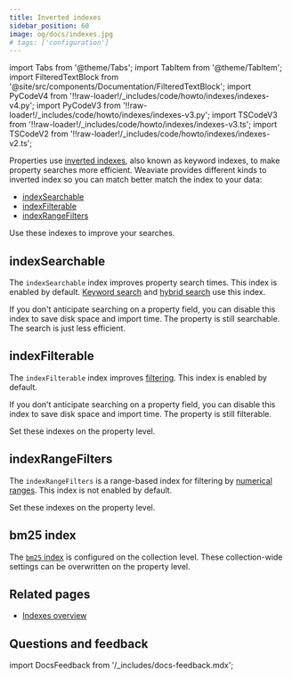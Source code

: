 ```yaml
---
title: Inverted indexes
sidebar_position: 60
image: og/docs/indexes.jpg
# tags: ['configuration']
---
```


import Tabs from '@theme/Tabs';
import TabItem from '@theme/TabItem';
import FilteredTextBlock from '@site/src/components/Documentation/FilteredTextBlock';
import PyCodeV4 from '!!raw-loader!/_includes/code/howto/indexes/indexes-v4.py';
import PyCodeV3 from '!!raw-loader!/_includes/code/howto/indexes/indexes-v3.py';
import TSCodeV3 from '!!raw-loader!/_includes/code/howto/indexes/indexes-v3.ts';
import TSCodeV2 from '!!raw-loader!/_includes/code/howto/indexes/indexes-v2.ts';

Properties use [inverted indexes](/developers/weaviate/concepts/indexing#inverted-indexes), also known as keyword indexes, to make property searches more efficient. Weaviate provides different kinds to inverted index so you can match better match the index to your data:

- [indexSearchable](#indexSearchable)
- [indexFilterable](#indexfilterable)
- [indexRangeFilters](#indexrangefilters)

Use these indexes to improve your searches.

## indexSearchable

The `indexSearchable` index improves property search times. This index is enabled by default. [Keyword search](/developers/weaviate/search/bm25) and [hybrid search](/developers/weaviate/search/hybrid) use this index.

If you don't anticipate searching on a property field, you can disable this index to save disk space and import time. The property is still searchable. The search is just less efficient.

<Tabs groupId="languages">
  <TabItem value="py" label="Python Client v4">
    <FilteredTextBlock
      text={PyCodeV4}
      startMarker="# START SearchIndex"
      endMarker="# END SearchIndex"
      language="py"
    />
  </TabItem>
  <TabItem value="py3" label="Python Client v3">
    <FilteredTextBlock
      text={PyCodeV3}
        startMarker="# START SearchIndex"
        endMarker="# END SearchIndex"
        language="py"
    />
  </TabItem>
  <TabItem value="js" label="JS/TS Client v3">
    <FilteredTextBlock
      text={TSCodeV3}
        startMarker="// START SearchIndex"
        endMarker="// END SearchIndex"
        language="js"
    />
  </TabItem>
  <TabItem value="js2" label="JS/TS Client v2">
    <FilteredTextBlock
      text={TSCodeV2}
        startMarker="// START SearchIndex"
        endMarker="// END SearchIndex"
        language="js"
    />
  </TabItem>
</Tabs>

## indexFilterable

The `indexFilterable` index improves [filtering](/developers/weaviate/search/filters). This index is enabled by default.

If you don't anticipate searching on a property field, you can disable this index to save disk space and import time. The property is still filterable.

Set these indexes on the property level.

<Tabs groupId="languages">
  <TabItem value="py" label="Python Client v4">
    <FilteredTextBlock
      text={PyCodeV4}
      startMarker="# START FilterIndex"
      endMarker="# END FilterIndex"
      language="py"
    />
  </TabItem>
  <TabItem value="py3" label="Python Client v3">
    <FilteredTextBlock
      text={PyCodeV3}
        startMarker="# START FilterIndex"
        endMarker="# END FilterIndex"
        language="py"
    />
  </TabItem>
  <TabItem value="js" label="JS/TS Client v3">
    <FilteredTextBlock
      text={TSCodeV3}
        startMarker="// START FilterIndex"
        endMarker="// END FilterIndex"
        language="js"
    />
  </TabItem>
  <TabItem value="js2" label="JS/TS Client v2">
    <FilteredTextBlock
      text={TSCodeV2}
        startMarker="// START FilterIndex"
        endMarker="// END FilterIndex"
        language="js"
    />
  </TabItem>
</Tabs>

## indexRangeFilters

The `indexRangeFilters` is a range-based index for filtering by [numerical ranges](/developers/weaviate/release-notes/release_1_26#improved-range-queries). This index is not enabled by default.

Set these indexes on the property level.

<Tabs groupId="languages">
  <TabItem value="py" label="Python Client v4">
    <FilteredTextBlock
      text={PyCodeV4}
      startMarker="# START RangeIndex"
      endMarker="# END RangeIndex"
      language="py"
    />
  </TabItem>
  <TabItem value="py3" label="Python Client v3">
    <FilteredTextBlock
      text={PyCodeV3}
        startMarker="# START RangeIndex"
        endMarker="# END RangeIndex"
        language="py"
    />
  </TabItem>
  <TabItem value="js" label="JS/TS Client v3">
    <FilteredTextBlock
      text={TSCodeV3}
        startMarker="// START RangeIndex"
        endMarker="// END RangeIndex"
        language="js"
    />
  </TabItem>
  <TabItem value="js2" label="JS/TS Client v2">
    <FilteredTextBlock
      text={TSCodeV2}
        startMarker="// START RangeIndex"
        endMarker="// END RangeIndex"
        language="js"
    />
  </TabItem>
</Tabs>

## bm25 index

The [`bm25` index](/developers/weaviate/config-refs/schema#bm25) is configured on the collection level. These collection-wide settings can be overwritten on the property level.

<Tabs groupId="languages">
  <TabItem value="py" label="Python Client v4">
    <FilteredTextBlock
      text={PyCodeV4}
      startMarker="# START BM25Index"
      endMarker="# END BM25Index"
      language="py"
    />
  </TabItem>
  <TabItem value="py3" label="Python Client v3">
    <FilteredTextBlock
      text={PyCodeV3}
        startMarker="# START BM25Index"
        endMarker="# END BM25Index"
        language="py"
    />
  </TabItem>
  <TabItem value="js" label="JS/TS Client v3">
    <FilteredTextBlock
      text={TSCodeV3}
        startMarker="// START BM25Index"
        endMarker="// END BM25Index"
        language="js"
    />
  </TabItem>
  <TabItem value="js2" label="JS/TS Client v2">
    <FilteredTextBlock
      text={TSCodeV2}
        startMarker="// START BM25Index"
        endMarker="// END BM25Index"
        language="js"
    />
  </TabItem>
</Tabs>

## Related pages

- [Indexes overview](/developers/weaviate/starter-guides/managing-resources/indexing)

## Questions and feedback

import DocsFeedback from '/_includes/docs-feedback.mdx';

<DocsFeedback/>